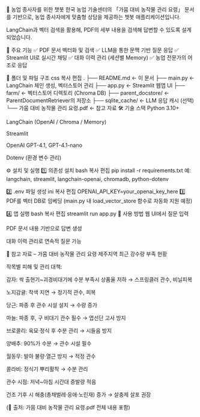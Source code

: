 📌 농업 종사자를 위한 챗봇
한국 농업 기술센터의 「가뭄 대비 농작물 관리 요령」 문서를 기반으로, 농업 종사자에게 맞춤형 상담을 제공하는 챗봇 애플리케이션입니다.

LangChain과 벡터 검색을 활용해, PDF의 세부 내용을 검색해 답변할 수 있도록 설계되었습니다.

🌾 주요 기능
✅ PDF 문서 벡터화 및 검색
✅ LLM을 통한 문맥 기반 질문 응답
✅ Streamlit UI로 실시간 채팅
✅ 대화 이력 관리 (세션별 Memory)
✅ 농업 전문가의 어조로 응답

📂 폴더 및 파일 구조
css
복사
편집
.
├── README.md         ← 이 문서
├── main.py           ← LangChain 체인 생성, 벡터스토어 관리
├── app.py            ← Streamlit 웹앱 UI
├── farm/             ← 벡터스토어 디렉토리 (Chroma DB)
├── parent_docstore/  ← ParentDocumentRetriever의 저장소
├── sqlite_cache/     ← LLM 응답 캐시 (선택)
└── 가뭄 대비 농작물 관리 요령.pdf ← 참고 자료
🛠️ 기술 스택
Python 3.10+

LangChain (OpenAI / Chroma / Memory)

Streamlit

OpenAI GPT-4.1, GPT-4.1-nano

Dotenv (환경 변수 관리)

⚙️ 설치 및 실행
1️⃣ 의존성 설치
bash
복사
편집
pip install -r requirements.txt
예: langchain, streamlit, langchain-openai, chromadb, python-dotenv

2️⃣ .env 파일 생성
ini
복사
편집
OPENAI_API_KEY=your_openai_key_here
3️⃣ PDF를 벡터 DB로 임베딩
(main.py 내 load_vector_store 함수로 자동화 지원 예정)

4️⃣ 앱 실행
bash
복사
편집
streamlit run app.py
🧭 사용 방법
웹 UI에서 질문 입력

PDF 문서 내용 기반으로 답변 생성

대화 이력 관리로 연속적 질문 가능

📑 참고 자료 – 가뭄 대비 농작물 관리 요령
제주지역 최근 강수량 부족 현황

작목별 피해 및 관리 대책:

감자: 싹 출현기~괴경비대기에 수분 부족시 상품율 저하 → 스프링클러 관수, 비닐피복

노지감귤: 착색 지연 → 정기적 관수, 피복

당근: 파종 후 관수 시설 설치 → 수량 증가

마늘: 파종 후, 구 비대기 관수 필수 → 엽선단 고사 방지

브로콜리: 육묘·정식 후 수분 관리 → 시들음 방지

양배추: 90%가 수분 → 관수 시설 필수

월동무: 발아 불량·열근 방지 → 적정 관수

콜라비: 정식기 뿌리활착 → 수분 관리

관수 시점: 저녁~아침 시간대 증발량 적음

건조 기후 시 해충(총채벌레·응애·노린재) 증가 → 살충제 살포 권장

(📖 출처: 가뭄 대비 농작물 관리 요령.pdf 전체 내용 포함)
